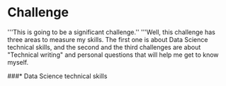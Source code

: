 # Challenge
'''This is going to be a significant challenge.''
'''Well, this challenge has three areas to measure my skills. The first one is about Data Science technical skills, and the second and the third challenges are about "Technical writing" and personal questions that will help me get to know myself.

###* Data Science technical skills
